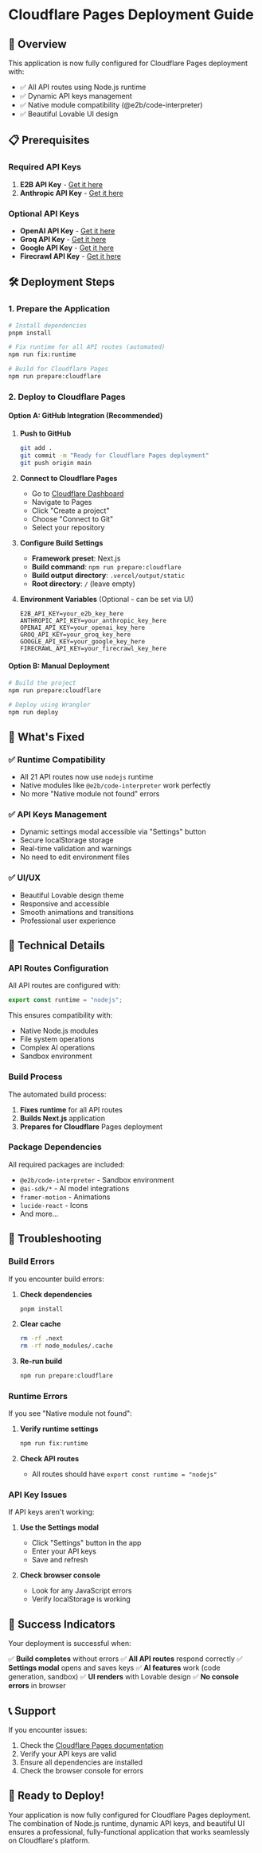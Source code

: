 # Cloudflare Pages Deployment Guide

## 🚀 Overview

This application is now fully configured for Cloudflare Pages deployment with:
- ✅ All API routes using Node.js runtime
- ✅ Dynamic API keys management
- ✅ Native module compatibility (@e2b/code-interpreter)
- ✅ Beautiful Lovable UI design

## 📋 Prerequisites

### Required API Keys
1. **E2B API Key** - [Get it here](https://e2b.dev)
2. **Anthropic API Key** - [Get it here](https://console.anthropic.com)

### Optional API Keys
- **OpenAI API Key** - [Get it here](https://platform.openai.com)
- **Groq API Key** - [Get it here](https://console.groq.com)
- **Google API Key** - [Get it here](https://makersuite.google.com)
- **Firecrawl API Key** - [Get it here](https://firecrawl.dev)

## 🛠️ Deployment Steps

### 1. Prepare the Application

```bash
# Install dependencies
pnpm install

# Fix runtime for all API routes (automated)
npm run fix:runtime

# Build for Cloudflare Pages
npm run prepare:cloudflare
```

### 2. Deploy to Cloudflare Pages

#### Option A: GitHub Integration (Recommended)

1. **Push to GitHub**
   ```bash
   git add .
   git commit -m "Ready for Cloudflare Pages deployment"
   git push origin main
   ```

2. **Connect to Cloudflare Pages**
   - Go to [Cloudflare Dashboard](https://dash.cloudflare.com)
   - Navigate to Pages
   - Click "Create a project"
   - Choose "Connect to Git"
   - Select your repository

3. **Configure Build Settings**
   - **Framework preset**: Next.js
   - **Build command**: `npm run prepare:cloudflare`
   - **Build output directory**: `.vercel/output/static`
   - **Root directory**: `/` (leave empty)

4. **Environment Variables** (Optional - can be set via UI)
   ```env
   E2B_API_KEY=your_e2b_key_here
   ANTHROPIC_API_KEY=your_anthropic_key_here
   OPENAI_API_KEY=your_openai_key_here
   GROQ_API_KEY=your_groq_key_here
   GOOGLE_API_KEY=your_google_key_here
   FIRECRAWL_API_KEY=your_firecrawl_key_here
   ```

#### Option B: Manual Deployment

```bash
# Build the project
npm run prepare:cloudflare

# Deploy using Wrangler
npm run deploy
```

## 🎯 What's Fixed

### ✅ Runtime Compatibility
- All 21 API routes now use `nodejs` runtime
- Native modules like `@e2b/code-interpreter` work perfectly
- No more "Native module not found" errors

### ✅ API Keys Management
- Dynamic settings modal accessible via "Settings" button
- Secure localStorage storage
- Real-time validation and warnings
- No need to edit environment files

### ✅ UI/UX
- Beautiful Lovable design theme
- Responsive and accessible
- Smooth animations and transitions
- Professional user experience

## 🔧 Technical Details

### API Routes Configuration
All API routes are configured with:
```typescript
export const runtime = "nodejs";
```

This ensures compatibility with:
- Native Node.js modules
- File system operations
- Complex AI operations
- Sandbox environment

### Build Process
The automated build process:
1. **Fixes runtime** for all API routes
2. **Builds Next.js** application
3. **Prepares for Cloudflare** Pages deployment

### Package Dependencies
All required packages are included:
- `@e2b/code-interpreter` - Sandbox environment
- `@ai-sdk/*` - AI model integrations
- `framer-motion` - Animations
- `lucide-react` - Icons
- And more...

## 🚨 Troubleshooting

### Build Errors
If you encounter build errors:

1. **Check dependencies**
   ```bash
   pnpm install
   ```

2. **Clear cache**
   ```bash
   rm -rf .next
   rm -rf node_modules/.cache
   ```

3. **Re-run build**
   ```bash
   npm run prepare:cloudflare
   ```

### Runtime Errors
If you see "Native module not found":

1. **Verify runtime settings**
   ```bash
   npm run fix:runtime
   ```

2. **Check API routes**
   - All routes should have `export const runtime = "nodejs"`

### API Key Issues
If API keys aren't working:

1. **Use the Settings modal**
   - Click "Settings" button in the app
   - Enter your API keys
   - Save and refresh

2. **Check browser console**
   - Look for any JavaScript errors
   - Verify localStorage is working

## 🎉 Success Indicators

Your deployment is successful when:

✅ **Build completes** without errors
✅ **All API routes** respond correctly
✅ **Settings modal** opens and saves keys
✅ **AI features** work (code generation, sandbox)
✅ **UI renders** with Lovable design
✅ **No console errors** in browser

## 📞 Support

If you encounter issues:

1. Check the [Cloudflare Pages documentation](https://developers.cloudflare.com/pages/)
2. Verify your API keys are valid
3. Ensure all dependencies are installed
4. Check the browser console for errors

## 🚀 Ready to Deploy!

Your application is now fully configured for Cloudflare Pages deployment. The combination of Node.js runtime, dynamic API keys, and beautiful UI ensures a professional, fully-functional application that works seamlessly on Cloudflare's platform.